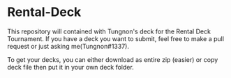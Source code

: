 # Rental-Deck
This repository will contained with Tungnon's deck for the Rental Deck Tournament. If you have a deck you want to submit, feel free to make a pull request or just asking me(Tungnon#1337).

To get your decks, you can either download as entire zip (easier) or copy deck file then put it in your own deck folder.
